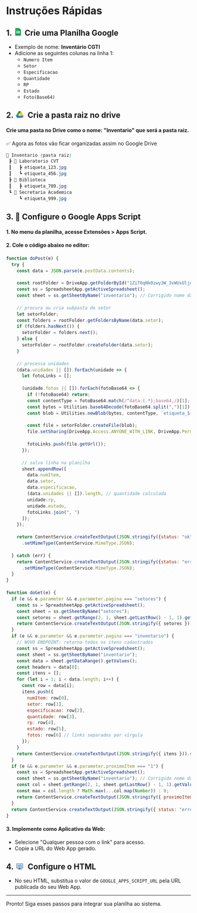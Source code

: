 # Instruções Rápidas

## 1. ![alt text](assets/sheets.png) Crie uma Planilha Google

- Exemplo de nome: **Inventário CGTI**
- Adicione as seguintes colunas na linha 1:
    - `Numero Item`
    - `Setor`
    - `Especificacao`
    - `Quantidade`
    - `RP`
    - `Estado`
    - `Foto(Base64)`

## 2. ![alt text](assets/drive.png)&nbsp; Crie a pasta raiz no drive

#### Crie uma pasta no Drive como o nome: "Inventario" que será a pasta raiz.

✅ Agora as fotos vão ficar organizadas assim no Google Drive

```css
📂 Inventario (pasta raiz)
 ┣ 📂 Laboratorio CVT
 ┃   ┣ etiqueta_123.jpg
 ┃   ┗ etiqueta_456.jpg
 ┣ 📂 Biblioteca
 ┃   ┣ etiqueta_789.jpg
 ┗ 📂 Secretaria Academica
     ┗ etiqueta_999.jpg
```


## 3. 📂 Configure o Google Apps Script

#### 1. No menu da planilha, acesse **Extensões > Apps Script**.
#### 2. Cole o código abaixo no editor:

```javascript
function doPost(e) {
  try {
    const data = JSON.parse(e.postData.contents);

    const rootFolder = DriveApp.getFolderById("1ZiT6qNk0zwy3W_3vWUsUljdZlpITv68V"); // pasta raiz do inventário
    const ss = SpreadsheetApp.getActiveSpreadsheet();
    const sheet = ss.getSheetByName("inventario"); // Corrigido nome da aba

    // procura ou cria subpasta do setor
    let setorFolder;
    const folders = rootFolder.getFoldersByName(data.setor);
    if (folders.hasNext()) {
      setorFolder = folders.next();
    } else {
      setorFolder = rootFolder.createFolder(data.setor);
    }

    // processa unidades
    (data.unidades || []).forEach(unidade => {
      let fotoLinks = [];

      (unidade.fotos || []).forEach(fotoBase64 => {
        if (!fotoBase64) return;
        const contentType = fotoBase64.match(/^data:(.*);base64,/)[1];
        const bytes = Utilities.base64Decode(fotoBase64.split(",")[1]);
        const blob = Utilities.newBlob(bytes, contentType, `etiqueta_${unidade.rp}.jpg`);

        const file = setorFolder.createFile(blob);
        file.setSharing(DriveApp.Access.ANYONE_WITH_LINK, DriveApp.Permission.VIEW);

        fotoLinks.push(file.getUrl());
      });

      // salva linha na planilha
      sheet.appendRow([
        data.numItem,
        data.setor,
        data.especificacao,
        (data.unidades || []).length, // quantidade calculada
        unidade.rp,
        unidade.estado,
        fotoLinks.join(", ")
      ]);
    });

    return ContentService.createTextOutput(JSON.stringify({status: "ok"}))
      .setMimeType(ContentService.MimeType.JSON);

  } catch (err) {
    return ContentService.createTextOutput(JSON.stringify({status: "erro", msg: err}))
      .setMimeType(ContentService.MimeType.JSON);
  }
}

function doGet(e) {
  if (e && e.parameter && e.parameter.pagina === "setores") {
    const ss = SpreadsheetApp.getActiveSpreadsheet();
    const sheet = ss.getSheetByName("setores");
    const setores = sheet.getRange(2, 1, sheet.getLastRow() - 1, 1).getValues().flat().filter(String);
    return ContentService.createTextOutput(JSON.stringify({ setores })).setMimeType(ContentService.MimeType.JSON);
  }
  if (e && e.parameter && e.parameter.pagina === "inventario") {
    // NOVO ENDPOINT: retorna todos os itens cadastrados
    const ss = SpreadsheetApp.getActiveSpreadsheet();
    const sheet = ss.getSheetByName("inventario");
    const data = sheet.getDataRange().getValues();
    const headers = data[0];
    const itens = [];
    for (let i = 1; i < data.length; i++) {
      const row = data[i];
      itens.push({
        numItem: row[0],
        setor: row[1],
        especificacao: row[2],
        quantidade: row[3],
        rp: row[4],
        estado: row[5],
        fotos: row[6] // links separados por vírgula
      });
    }
    return ContentService.createTextOutput(JSON.stringify({ itens })).setMimeType(ContentService.MimeType.JSON);
  }
  if (e && e.parameter && e.parameter.proximoItem === "1") {
    const ss = SpreadsheetApp.getActiveSpreadsheet();
    const sheet = ss.getSheetByName("inventario"); // Corrigido nome da aba
    const col = sheet.getRange(2, 1, sheet.getLastRow() - 1, 1).getValues().flat().filter(Number);
    const max = col.length ? Math.max(...col.map(Number)) : 0;
    return ContentService.createTextOutput(JSON.stringify({ proximoItem: max + 1 })).setMimeType(ContentService.MimeType.JSON);
  }
  return ContentService.createTextOutput(JSON.stringify({ status: "erro", msg: "Parâmetro inválido" })).setMimeType(ContentService.MimeType.JSON);
}
```

#### 3. Implemente como **Aplicativo da Web**:
- Selecione "Qualquer pessoa com o link" para acesso.
- Copie a URL do Web App gerado.

## 4. ![alt text](assets/code.png)&nbsp; Configure o HTML

- No seu HTML, substitua o valor de `GOOGLE_APPS_SCRIPT_URL` pela URL publicada do seu Web App.

---

Pronto! Siga esses passos para integrar sua planilha ao sistema.